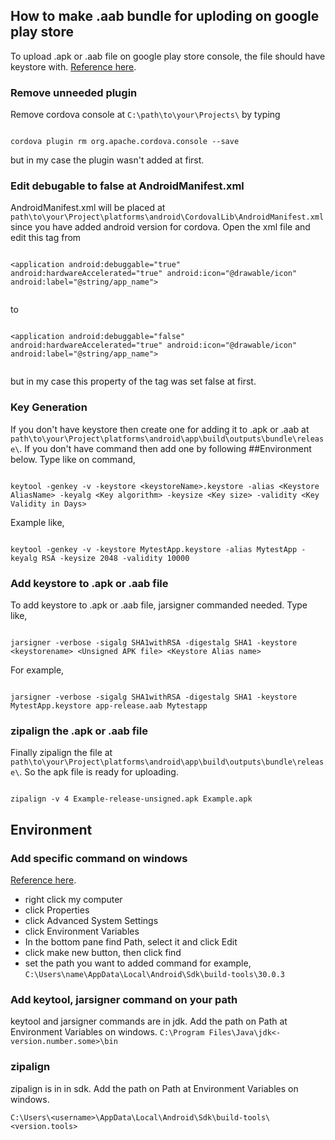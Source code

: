 ## How to make .aab bundle for uploding on google play store
To upload .apk or .aab file on google play store console, the file should have keystore with. [Reference here](https://stackoverflow.com/questions/26449512/how-to-create-a-signed-apk-file-using-cordova-command-line-interface).

### Remove unneeded plugin
Remove cordova console at `C:\path\to\your\Projects\` by typing 

```

cordova plugin rm org.apache.cordova.console --save

```

but in my case the plugin wasn't added at first. 

### Edit debugable to false at AndroidManifest.xml
AndroidManifest.xml will be placed at `path\to\your\Project\platforms\android\CordovalLib\AndroidManifest.xml` since you have added android version for cordova. Open the xml file and edit this tag from

```

<application android:debuggable="true" android:hardwareAccelerated="true" android:icon="@drawable/icon" android:label="@string/app_name">


```

to

```

<application android:debuggable="false" android:hardwareAccelerated="true" android:icon="@drawable/icon" android:label="@string/app_name">


```

but in my case this property of the tag was set false at first.

### Key Generation
If you don't have keystore then create one for adding it to .apk or .aab at `path\to\your\Project\platforms\android\app\build\outputs\bundle\release\`. If you don't have command then add one by following ##Environment below. Type like on command,

```

keytool -genkey -v -keystore <keystoreName>.keystore -alias <Keystore AliasName> -keyalg <Key algorithm> -keysize <Key size> -validity <Key Validity in Days>

```

Example like,

```

keytool -genkey -v -keystore MytestApp.keystore -alias MytestApp -keyalg RSA -keysize 2048 -validity 10000

```


### Add keystore to .apk or .aab file
To add keystore to .apk or .aab file, jarsigner commanded needed. Type like,

```

jarsigner -verbose -sigalg SHA1withRSA -digestalg SHA1 -keystore <keystorename> <Unsigned APK file> <Keystore Alias name>

```

For example,

```

jarsigner -verbose -sigalg SHA1withRSA -digestalg SHA1 -keystore MytestApp.keystore app-release.aab Mytestapp

```


### zipalign the .apk or .aab file
Finally zipalign the file at `path\to\your\Project\platforms\android\app\build\outputs\bundle\release\`. So the apk file is ready for uploading.

```

zipalign -v 4 Example-release-unsigned.apk Example.apk

```


## Environment
### Add specific command on windows
[Reference here](https://superuser.com/questions/689333/how-to-add-installed-program-to-command-prompt-in-windows).
- right click my computer
- click Properties
- click Advanced System Settings
- click Environment Variables
- In the bottom pane find Path, select it and click Edit
- click make new button, then click find
- set the path you want to added command for example, `C:\Users\name\AppData\Local\Android\Sdk\build-tools\30.0.3`

### Add keytool, jarsigner command on your path 
keytool and jarsigner commands are in jdk. Add the path on Path at Environment Variables on windows.
`C:\Program Files\Java\jdk<-version.number.some>\bin`

### zipalign
zipalign is in in sdk. Add the path on Path at Environment Variables on windows.

`C:\Users\<username>\AppData\Local\Android\Sdk\build-tools\<version.tools>`
